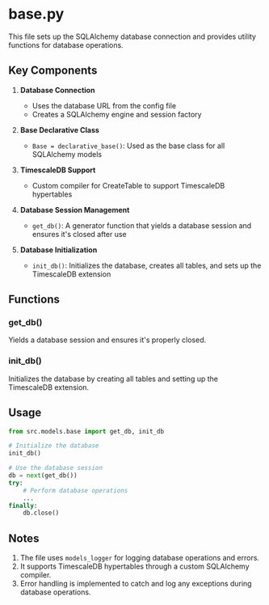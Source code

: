 # base.py

This file sets up the SQLAlchemy database connection and provides utility functions for database operations.

## Key Components

1. **Database Connection**
   - Uses the database URL from the config file
   - Creates a SQLAlchemy engine and session factory

2. **Base Declarative Class**
   - `Base = declarative_base()`: Used as the base class for all SQLAlchemy models

3. **TimescaleDB Support**
   - Custom compiler for CreateTable to support TimescaleDB hypertables

4. **Database Session Management**
   - `get_db()`: A generator function that yields a database session and ensures it's closed after use

5. **Database Initialization**
   - `init_db()`: Initializes the database, creates all tables, and sets up the TimescaleDB extension

## Functions

### get_db()
Yields a database session and ensures it's properly closed.

### init_db()
Initializes the database by creating all tables and setting up the TimescaleDB extension.

## Usage

```python
from src.models.base import get_db, init_db

# Initialize the database
init_db()

# Use the database session
db = next(get_db())
try:
    # Perform database operations
    ...
finally:
    db.close()
```

## Notes

1. The file uses `models_logger` for logging database operations and errors.
2. It supports TimescaleDB hypertables through a custom SQLAlchemy compiler.
3. Error handling is implemented to catch and log any exceptions during database operations.